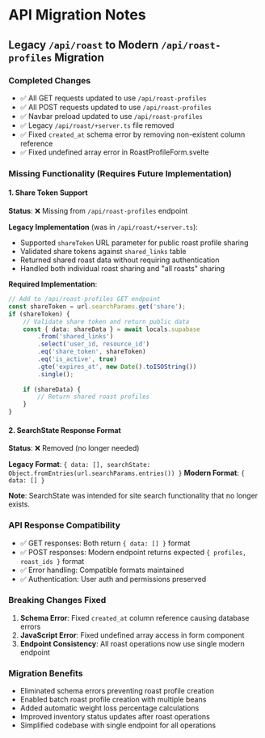 # API Migration Notes

## Legacy `/api/roast` to Modern `/api/roast-profiles` Migration

### Completed Changes
- ✅ All GET requests updated to use `/api/roast-profiles`
- ✅ All POST requests updated to use `/api/roast-profiles` 
- ✅ Navbar preload updated to use `/api/roast-profiles`
- ✅ Legacy `/api/roast/+server.ts` file removed
- ✅ Fixed `created_at` schema error by removing non-existent column reference
- ✅ Fixed undefined array error in RoastProfileForm.svelte

### Missing Functionality (Requires Future Implementation)

#### 1. Share Token Support
**Status**: ❌ Missing from `/api/roast-profiles` endpoint

**Legacy Implementation** (was in `/api/roast/+server.ts`):
- Supported `shareToken` URL parameter for public roast profile sharing
- Validated share tokens against `shared_links` table
- Returned shared roast data without requiring authentication
- Handled both individual roast sharing and "all roasts" sharing

**Required Implementation**:
```typescript
// Add to /api/roast-profiles GET endpoint
const shareToken = url.searchParams.get('share');
if (shareToken) {
    // Validate share token and return public data
    const { data: shareData } = await locals.supabase
        .from('shared_links')
        .select('user_id, resource_id')
        .eq('share_token', shareToken)
        .eq('is_active', true)
        .gte('expires_at', new Date().toISOString())
        .single();
    
    if (shareData) {
        // Return shared roast profiles
    }
}
```

#### 2. SearchState Response Format
**Status**: ❌ Removed (no longer needed)

**Legacy Format**: `{ data: [], searchState: Object.fromEntries(url.searchParams.entries()) }`
**Modern Format**: `{ data: [] }`

**Note**: SearchState was intended for site search functionality that no longer exists.

### API Response Compatibility
- ✅ GET responses: Both return `{ data: [] }` format
- ✅ POST responses: Modern endpoint returns expected `{ profiles, roast_ids }` format  
- ✅ Error handling: Compatible formats maintained
- ✅ Authentication: User auth and permissions preserved

### Breaking Changes Fixed
1. **Schema Error**: Fixed `created_at` column reference causing database errors
2. **JavaScript Error**: Fixed undefined array access in form component
3. **Endpoint Consistency**: All roast operations now use single modern endpoint

### Migration Benefits
- Eliminated schema errors preventing roast profile creation
- Enabled batch roast profile creation with multiple beans
- Added automatic weight loss percentage calculations
- Improved inventory status updates after roast operations
- Simplified codebase with single endpoint for all operations